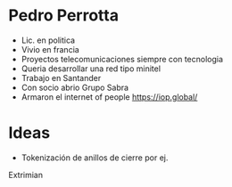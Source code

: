 # Pedro Perrotta

- Lic. en politica
- Vivio en francia
- Proyectos telecomunicaciones siempre con tecnologia
- Queria desarrollar una red tipo minitel
- Trabajo en Santander
- Con socio abrio Grupo Sabra
- Armaron el internet of people https://iop.global/


# Ideas

- Tokenización de anillos de cierre por ej.

Extrimian
